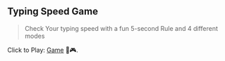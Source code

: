## Typing Speed Game
> Check Your typing speed with a fun 5-second Rule and 4 different modes

Click to Play: [Game](https://rajat-xr.github.io/typify/) 🚀🎮.
